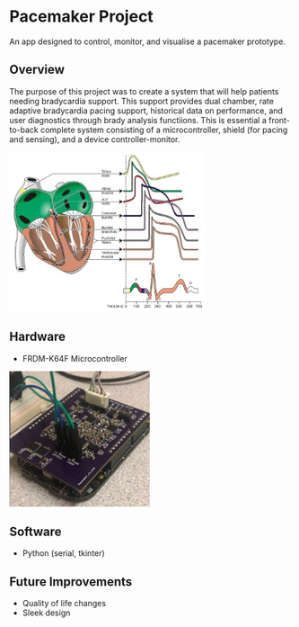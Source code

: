 # Pacemaker Project
An app designed to control, monitor, and visualise a pacemaker prototype. 

## Overview
The purpose of this project was to create a system that will help patients needing bradycardia support. This support provides dual chamber, rate adaptive bradycardia pacing support, historical data on performance, and user diagnostics through brady analysis functiions. This is essential a front-to-back complete system consisting of a microcontroller, shield (for pacing and sensing), and a device controller-monitor. 

![image info](./images/heart.png)

## Hardware
- FRDM-K64F Microcontroller

![image info](./images/microcontroller.PNG)

## Software
- Python (serial, tkinter)

## Future Improvements
- Quality of life changes
- Sleek design